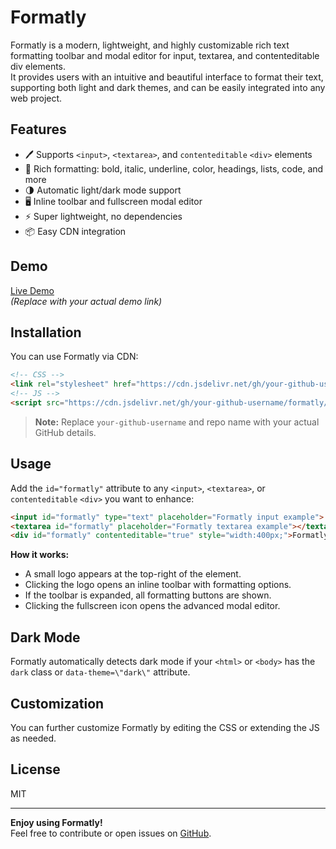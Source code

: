 # Formatly

Formatly is a modern, lightweight, and highly customizable rich text formatting toolbar and modal editor for input, textarea, and contenteditable div elements.  
It provides users with an intuitive and beautiful interface to format their text, supporting both light and dark themes, and can be easily integrated into any web project.

## Features

- 🖊️ Supports `<input>`, `<textarea>`, and `contenteditable` `<div>` elements
- 🎨 Rich formatting: bold, italic, underline, color, headings, lists, code, and more
- 🌗 Automatic light/dark mode support
- 🖥️ Inline toolbar and fullscreen modal editor
- ⚡️ Super lightweight, no dependencies
- 📦 Easy CDN integration

## Demo

[Live Demo](https://your-demo-link.com)  
*(Replace with your actual demo link)*

## Installation

You can use Formatly via CDN:

```html
<!-- CSS -->
<link rel="stylesheet" href="https://cdn.jsdelivr.net/gh/your-github-username/formatly/formatly.css">
<!-- JS -->
<script src="https://cdn.jsdelivr.net/gh/your-github-username/formatly/formatly.js"></script>
```

> **Note:** Replace `your-github-username` and repo name with your actual GitHub details.

## Usage

Add the `id="formatly"` attribute to any `<input>`, `<textarea>`, or `contenteditable` `<div>` you want to enhance:

```html
<input id="formatly" type="text" placeholder="Formatly input example">
<textarea id="formatly" placeholder="Formatly textarea example"></textarea>
<div id="formatly" contenteditable="true" style="width:400px;">Formatly contenteditable div example</div>
```

**How it works:**
- A small logo appears at the top-right of the element.
- Clicking the logo opens an inline toolbar with formatting options.
- If the toolbar is expanded, all formatting buttons are shown.
- Clicking the fullscreen icon opens the advanced modal editor.

## Dark Mode

Formatly automatically detects dark mode if your `<html>` or `<body>` has the `dark` class or `data-theme=\"dark\"` attribute.

## Customization

You can further customize Formatly by editing the CSS or extending the JS as needed.

## License

MIT

---

**Enjoy using Formatly!**  
Feel free to contribute or open issues on [GitHub](https://github.com/your-github-username/formatly).